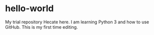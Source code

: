 # hello-world
My trial repository
Hecate here. I am learning Python 3 and how to use GitHub.
This is my first time editing.
